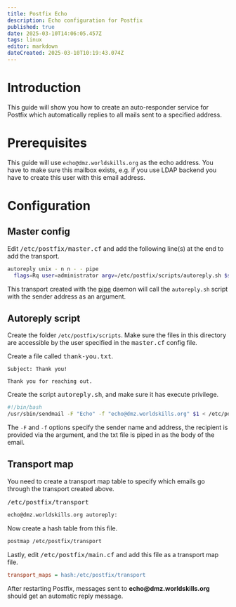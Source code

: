 ```yaml
---
title: Postfix Echo
description: Echo configuration for Postfix
published: true
date: 2025-03-10T14:06:05.457Z
tags: linux
editor: markdown
dateCreated: 2025-03-10T10:19:43.074Z
---
```


# Introduction

This guide will show you how to create an auto-responder service for Postfix which automatically replies to all mails sent to a specified address.

# Prerequisites

This guide will use `echo@dmz.worldskills.org` as the echo address. You have to make sure this mailbox exists, e.g. if you use LDAP backend you have to create this user with this email address.

# Configuration

## Master config

Edit <kbd>/etc/postfix/master.cf</kbd> and add the following line(s) at the end to add the transport.

```bash
autoreply unix - n n - - pipe
  flags=Rq user=administrator argv=/etc/postfix/scripts/autoreply.sh $sender
```

This transport created with the [pipe](https://www.postfix.org/pipe.8.html) daemon will call the `autoreply.sh` script with the sender address as an argument.

## Autoreply script

Create the folder `/etc/postfix/scripts`. Make sure the files in this directory are accessible by the user specified in the <kbd>master.cf</kbd> config file.

Create a file called <kbd>thank-you.txt</kbd>.

```
Subject: Thank you!

Thank you for reaching out.
```

Create the script <kbd>autoreply.sh</kbd>, and make sure it has execute privilege.

```bash
#!/bin/bash
/usr/sbin/sendmail -F "Echo" -f "echo@dmz.worldskills.org" $1 < /etc/postfix/scripts/thank-you.txt
```

The `-F` and `-f` options specify the sender name and address, the recipient is provided via the argument, and the txt file is piped in as the body of the email.

## Transport map

You need to create a transport map table to specify which emails go through the transport created above.

<kbd>/etc/postfix/transport</kbd>

```bash
echo@dmz.worldskills.org autoreply:
```

Now create a hash table from this file.

```bash
postmap /etc/postfix/transport
```

Lastly, edit <kbd>/etc/postfix/main.cf</kbd> and add this file as a transport map file.

```ini
transport_maps = hash:/etc/postfix/transport
```

After restarting Postfix, messages sent to **echo<span>@dmz.worldskills.o</span>rg** should get an automatic reply message.
